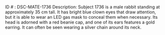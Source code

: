 ID # : DSC-MATE-1736
Description: Subject 1736 is a male rabbit standing at approximately 35 cm tall. It has bright blue clown eyes that draw attention, but it is able to wear an LED gas mask to conceal them when necessary. Its head is adorned with a red beanie cap, and one of its ears features a gold earring. It can often be seen wearing a silver chain around its neck.